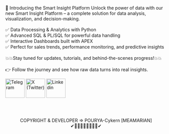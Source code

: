 🚀 Introducing the Smart Insight Platform
Unlock the power of data with our new Smart Insight Platform – a complete solution for data analysis, visualization, and decision-making.<br><br>
✅ Data Processing & Analytics with Python<br>
✅ Advanced SQL & PL/SQL for powerful data handling<br>
✅ Interactive Dashboards built with APEX<br>
✅ Perfect for sales trends, performance monitoring, and predictive insights<br><br>
💥💥Stay tuned for updates, tutorials, and behind-the-scenes progress!💥💥<br><br>
👉 Follow the journey and see how raw data turns into real insights.<br>
<p align="LEFT">
<a href="https://t.me/cykern" target="blank"><img align="center" src="https://img.icons8.com/?size=100&id=114954&format=png&color=000000" alt="Telegram"  height="60" width="60" /></a>
<a href="https://x.com/@pourya_cykern" target="blank"><img align="center" src="https://img.icons8.com/?size=100&id=bG29Ckcdp6YP&format=png&color=000000" alt="X (Twitter)" height="60" width="60"  /></a>
<a href="https://www.linkedin.com/in/pourya-cykern-b00236240" target="blank"><img align="center" src="https://img.icons8.com/?size=100&id=44019&format=png&color=000000" alt="Linkedin" height="60" width="60" /></a>
</p>
<br><br>
<p align="center">COPYRIGHT & DEVELOPER => POURYA-Cykern [MEAMARIAN]<br>
✔👨‍💻👩‍💻👨‍💻👩‍💻✔</p>
